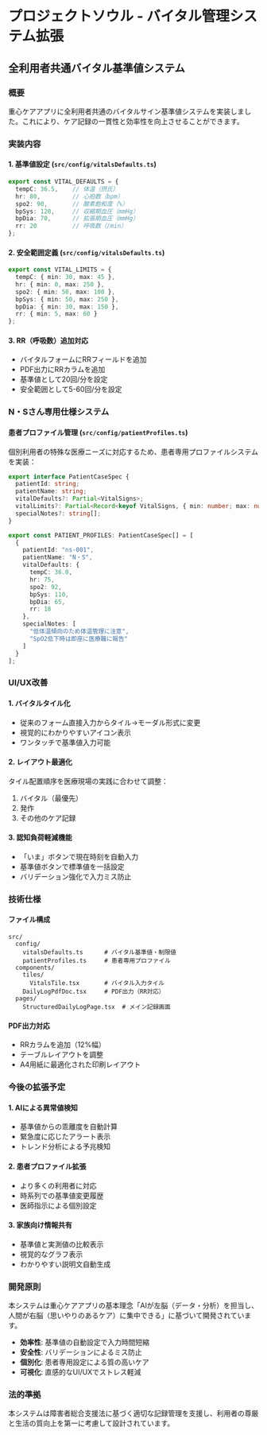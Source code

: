 # プロジェクトソウル - バイタル管理システム拡張

## 全利用者共通バイタル基準値システム

### 概要
重心ケアアプリに全利用者共通のバイタルサイン基準値システムを実装しました。これにより、ケア記録の一貫性と効率性を向上させることができます。

### 実装内容

#### 1. 基準値設定 (`src/config/vitalsDefaults.ts`)
```typescript
export const VITAL_DEFAULTS = {
  tempC: 36.5,    // 体温（摂氏）
  hr: 80,         // 心拍数（bpm）
  spo2: 90,       // 酸素飽和度（%）
  bpSys: 120,     // 収縮期血圧（mmHg）
  bpDia: 70,      // 拡張期血圧（mmHg）
  rr: 20          // 呼吸数（/min）
};
```

#### 2. 安全範囲定義 (`src/config/vitalsDefaults.ts`)
```typescript
export const VITAL_LIMITS = {
  tempC: { min: 30, max: 45 },
  hr: { min: 0, max: 250 },
  spo2: { min: 50, max: 100 },
  bpSys: { min: 50, max: 250 },
  bpDia: { min: 30, max: 150 },
  rr: { min: 5, max: 60 }
};
```

#### 3. RR（呼吸数）追加対応
- バイタルフォームにRRフィールドを追加
- PDF出力にRRカラムを追加
- 基準値として20回/分を設定
- 安全範囲として5-60回/分を設定

### N・Sさん専用仕様システム

#### 患者プロファイル管理 (`src/config/patientProfiles.ts`)
個別利用者の特殊な医療ニーズに対応するため、患者専用プロファイルシステムを実装：

```typescript
export interface PatientCaseSpec {
  patientId: string;
  patientName: string;
  vitalDefaults?: Partial<VitalSigns>;
  vitalLimits?: Partial<Record<keyof VitalSigns, { min: number; max: number }>>;
  specialNotes?: string[];
}

export const PATIENT_PROFILES: PatientCaseSpec[] = [
  {
    patientId: "ns-001",
    patientName: "N・S",
    vitalDefaults: {
      tempC: 36.0,
      hr: 75,
      spo2: 92,
      bpSys: 110,
      bpDia: 65,
      rr: 18
    },
    specialNotes: [
      "低体温傾向のため体温管理に注意",
      "SpO2低下時は即座に医療職に報告"
    ]
  }
];
```

### UI/UX改善

#### 1. バイタルタイル化
- 従来のフォーム直接入力からタイル→モーダル形式に変更
- 視覚的にわかりやすいアイコン表示
- ワンタッチで基準値入力可能

#### 2. レイアウト最適化
タイル配置順序を医療現場の実践に合わせて調整：
1. バイタル（最優先）
2. 発作
3. その他のケア記録

#### 3. 認知負荷軽減機能
- 「いま」ボタンで現在時刻を自動入力
- 基準値ボタンで標準値を一括設定
- バリデーション強化で入力ミス防止

### 技術仕様

#### ファイル構成
```
src/
  config/
    vitalsDefaults.ts      # バイタル基準値・制限値
    patientProfiles.ts     # 患者専用プロファイル
  components/
    tiles/
      VitalsTile.tsx       # バイタル入力タイル
    DailyLogPdfDoc.tsx     # PDF出力（RR対応）
  pages/
    StructuredDailyLogPage.tsx  # メイン記録画面
```

#### PDF出力対応
- RRカラムを追加（12%幅）
- テーブルレイアウトを調整
- A4用紙に最適化された印刷レイアウト

### 今後の拡張予定

#### 1. AIによる異常値検知
- 基準値からの乖離度を自動計算
- 緊急度に応じたアラート表示
- トレンド分析による予兆検知

#### 2. 患者プロファイル拡張
- より多くの利用者に対応
- 時系列での基準値変更履歴
- 医師指示による個別設定

#### 3. 家族向け情報共有
- 基準値と実測値の比較表示
- 視覚的なグラフ表示
- わかりやすい説明文自動生成

### 開発原則

本システムは重心ケアアプリの基本理念「AIが左脳（データ・分析）を担当し、人間が右脳（思いやりのあるケア）に集中できる」に基づいて開発されています。

- **効率性**: 基準値の自動設定で入力時間短縮
- **安全性**: バリデーションによるミス防止
- **個別化**: 患者専用設定による質の高いケア
- **可視化**: 直感的なUI/UXでストレス軽減

### 法的準拠

本システムは障害者総合支援法に基づく適切な記録管理を支援し、利用者の尊厳と生活の質向上を第一に考慮して設計されています。
